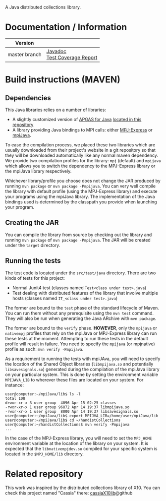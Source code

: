 A Java distributed collections library.

# Documentation / Information

| Version | |
|-|-|
| master branch | [Javadoc](https://handist.github.io/handistCollections/master-latest/apidocs/index.html)<br>[Test Coverage Report](https://handist.github.io/handistCollections/master-latest/jacoco/index.html) |

# Build instructions (MAVEN)

## Dependencies

This Java libraries relies on a number of libraries:

+ A slightly customized version of [APGAS for Java](https://github.com/x10-lang/apgas/tree/master/apgas) [located in this repository](https://github.com/handist/apgas)
+ A library providing Java bindings to MPI calls: either [MPJ-Express](http://mpj-express.org/) or [mpiJava](https://sourceforge.net/projects/mpijava/).

To ease the compilation process, we placed these two libraries which are usually downloaded from their project's website in a git repository so that they will be downloaded automatically like any normal maven dependency. We provide two compilation profiles for the library: `mpj` (default) and `mpijava` which allows you to switch the dependency to the MPJ-Express library or the mpiJava library respectively.

Whichever library/profile you choose does not change the JAR produced by running `mvn package` or `mvn package -Pmpijava`. You can very well compile the library with default profile (using the MPJ-Express library) and execute your programs using the mpiJava library. The implementation of the Java bindings used is determined by the classpath you provide when launching your program.

## Creating the JAR

You can compile the library from source by checking out the library and running `mvn package` of `mvn package -Pmpijava`. The JAR will be created under the `target` directory.

## Running the tests

The test code is located under the `src/test/java` directory. There are two kinds of tests for this project:

+ Normal Junit4 test (classes named `Test<class under test>.java`)
+ Test dealing with distributed features of the library that involve multiple hosts (classes named `IT_<class under test>.java`)

The former are bound to the `test` phase of the standard lifecycle of Maven. You can run them without any prerequisite using the `mvn test` command. They will also be run when generating the Java ARchive with `mvn package`.

The former are bound to the `verify` phase. **HOWEVER**, only the `mpijava` or `nativempj` profiles that rely on the mpiJava or MPJ-Express library can run these tests at the moment. Attempting to run these tests in the default profile will result in failure. You need to specify the `mpijava` (or mpjnative) profile as such: `mvn verify -Pmpijava`.

As a requirement to running the tests with mpiJAva, you will need to specify the location of the Shared Object libraries (`libmpijava.so` and potentially `libsavesignals.so`) generated during the compilation of the mpiJava library on your particular system. This is done by setting the environment variable `MPIJAVA_LIB` to wherever these files are located on your system. For instance:

```
user@computer:~/mpiJava/lib$ ls -l
total 108
drwxr-xr-x 3 user group  4096 Apr 15 02:25 classes
-rwxr-xr-x 1 user group 96872 Apr 14 19:37 libmpijava.so
-rwxr-xr-x 1 user group  8000 Apr 14 19:37 libsavesignals.so
user@computer:~/mpiJava/lib$ export MPIJVA_LIB=/home/user/mpiJava/lib
user@computer:~/mpiJava/lib$ cd ~/handistCollections
user@computer:~/handistCollections$ mvn verify -Pmpijava
...
```

In the case of the MPJ-Express library, you will need to set the `MPJ_HOME` environment variable at the location of the library on your system. It is expected that the `libnativempjdev.so` compiled for your specific system is located in the `$MPJ_HOME/lib` directory. 

# Related repository

This work was inspired by the distributed collections library of X10. You can check this project named "Cassia" there: [cassiaX10lib](https://github.com/handist/cassiaX10lib)@github
